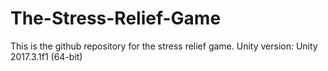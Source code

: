 # The-Stress-Relief-Game
This is the github repository for the stress relief game. Unity version: Unity 2017.3.1f1 (64-bit)
